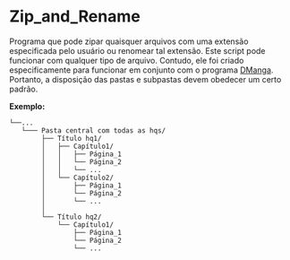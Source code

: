 # Zip_and_Rename
 Programa que pode zipar quaisquer arquivos com uma extensão especificada pelo usuário ou renomear tal extensão.
 Este script pode funcionar com qualquer tipo de arquivo. Contudo, ele foi criado especificamente para funcionar em conjunto com o programa [DManga](https://github.com/dkeas/DManga). Portanto, a disposição das pastas e subpastas devem obedecer um certo padrão.
 
 __Exemplo:__
 ```
└──...
    └─── Pasta central com todas as hqs/
         ├── Título hq1/
         │   ├── Capítulo1/
         │   │   ├── Página_1
         │   │   └── Página_2
         │   │   └── ...
         │   └── Capítulo2/
         │       ├── Página_1
         │       └── Página_2
         │       └── ...
         │   
         └── Título hq2/
             └── Capítulo1/
                 ├── Página_1
                 └── Página_2
                 └── ...

